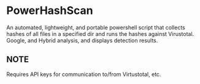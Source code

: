 # PowerHashScan
An automated, lightweight, and portable powershell script that collects hashes of all files in a specified dir and runs the hashes against Virustotal. Google, and Hybrid analysis, and displays detection results.

## NOTE
Requires API keys for communication to/from Virtustotal, etc.
